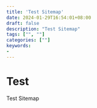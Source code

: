 ```yaml
---
title: 'Test Sitemap'
date: 2024-01-29T16:54:01+08:00
draft: false
description: "Test Sitemap"
tags: ["", ""]
categories: [""]
keywords:
- 
---
```



# Test
Test Sitemap